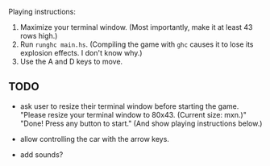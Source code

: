 Playing instructions:
1. Maximize your terminal window. (Most importantly, make it at least 43 rows high.)
2. Run ```runghc main.hs```. (Compiling the game with `ghc` causes it to lose its explosion effects. I don't know why.)
3. Use the A and D keys to move.

TODO
------------

- ask user to resize their terminal window before starting the game.
    "Please resize your terminal window to 80x43. (Current size: mxn.)"
    "Done! Press any button to start." (And show playing instructions below.)

- allow controlling the car with the arrow keys.

- add sounds?
